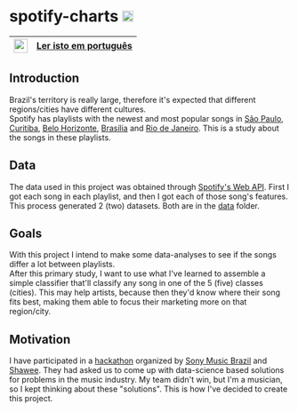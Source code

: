 # spotify-charts <img src="https://upload.wikimedia.org/wikipedia/commons/thumb/1/19/Spotify_logo_without_text.svg/1024px-Spotify_logo_without_text.svg.png" width=20>
|<img src="https://upload.wikimedia.org/wikipedia/en/thumb/0/05/Flag_of_Brazil.svg/1200px-Flag_of_Brazil.svg.png" width=25>|[Ler isto em português](https://github.com/Eric-Mendes/spotify-charts/blob/main/README.md "README.md em português")|
|---|:--|
## Introduction
Brazil's territory is really large, therefore it's expected that different regions/cities have different cultures.<br/>
Spotify has playlists with the newest and most popular songs in [São Paulo](https://open.spotify.com/playlist/5DqR5bAbk7mTq5jnvJsjel?si=_Vw9iZ-MT0unvZetXHirqA "Playlist: Viral São Paulo BR"), [Curitiba](https://open.spotify.com/playlist/4iXBmc9lmaFnjBKK9aCXg3?si=R4fJeKTIThC-ctMIFtis6Q "Playlist: Viral Curitiba BR"), [Belo Horizonte](https://open.spotify.com/playlist/4Zn9LFbwTguxz4XeAWTDi1?si=bLoHGsGkTh644-9GaUhf0w "Playlist: Viral Belo Horizonte BR"), [Brasília](https://open.spotify.com/playlist/0X039tyQfxhPtVWoZUqqzX?si=FZtLpzbxTnmyf_B9U1ki_A "Playlist: Viral Brasília BR") and [Rio de Janeiro](https://open.spotify.com/playlist/6GNmpxMYl4hD90GwGINyla?si=wdQailsfQEC--UratCDy6Q "Playlist: Viral Rio de Janeiro BR").
This is a study about the songs in these playlists. <br/>

## Data
The data used in this project was obtained through [Spotify's Web API](https://developer.spotify.com/documentation/web-api/ "Go to Spotify's Web API docs"). First I got each song in each playlist, and then I got each of those song's features. This process generated 2 (two) datasets. Both are in the [data](https://github.com/Eric-Mendes/spotify-charts/tree/main/data "Go to this folder") folder.

## Goals
With this project I intend to make some data-analyses to see if the songs differ a lot between playlists. <br/>After this primary study, I want to use what I've learned to assemble a simple classifier that'll classify any song in one of the 5 (five) classes (cities). This may help artists, because then they'd know where their song fits best, making them able to focus their marketing more on that region/city.

## Motivation
I have participated in a [hackathon](https://www.codestage.com.br/ "Hackathon code/stage") organized by [Sony Music Brazil](https://www.sonymusic.com.br/ "Go to Sony's Music Brazil website") and [Shawee](https://shawee.io/pt/ "Go to Shawee's website"). They had asked us to come up with data-science based solutions for problems in the music industry. My team didn't win, but I'm a musician, so I kept thinking about these "solutions". This is how I've decided to create this project.
